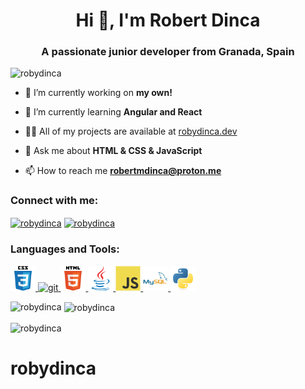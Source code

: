 <h1 align="center">Hi 👋, I'm Robert Dinca</h1>
<h3 align="center">A passionate junior developer from Granada, Spain</h3>

<p align="left"> <img src="https://komarev.com/ghpvc/?username=robydinca&label=Profile%20views&color=0e75b6&style=flat" alt="robydinca" /> </p>

- 🔭 I’m currently working on **my own!**

- 🌱 I’m currently learning **Angular and React**

- 👨‍💻 All of my projects are available at [robydinca.dev](robydinca.dev)

- 💬 Ask me about **HTML & CSS & JavaScript**

- 📫 How to reach me **robertmdinca@proton.me**

<h3 align="left">Connect with me:</h3>
<p align="left">
<a href="https://twitter.com/robydinca" target="blank"><img align="center" src="https://raw.githubusercontent.com/rahuldkjain/github-profile-readme-generator/master/src/images/icons/Social/twitter.svg" alt="robydinca" height="30" width="40" /></a>
<a href="https://instagram.com/robydinca" target="blank"><img align="center" src="https://raw.githubusercontent.com/rahuldkjain/github-profile-readme-generator/master/src/images/icons/Social/instagram.svg" alt="robydinca" height="30" width="40" /></a>
</p>

<h3 align="left">Languages and Tools:</h3>
<p align="left"> <a href="https://www.w3schools.com/css/" target="_blank" rel="noreferrer"> <img src="https://raw.githubusercontent.com/devicons/devicon/master/icons/css3/css3-original-wordmark.svg" alt="css3" width="40" height="40"/> </a> <a href="https://git-scm.com/" target="_blank" rel="noreferrer"> <img src="https://www.vectorlogo.zone/logos/git-scm/git-scm-icon.svg" alt="git" width="40" height="40"/> </a> <a href="https://www.w3.org/html/" target="_blank" rel="noreferrer"> <img src="https://raw.githubusercontent.com/devicons/devicon/master/icons/html5/html5-original-wordmark.svg" alt="html5" width="40" height="40"/> </a> <a href="https://www.java.com" target="_blank" rel="noreferrer"> <img src="https://raw.githubusercontent.com/devicons/devicon/master/icons/java/java-original.svg" alt="java" width="40" height="40"/> </a> <a href="https://developer.mozilla.org/en-US/docs/Web/JavaScript" target="_blank" rel="noreferrer"> <img src="https://raw.githubusercontent.com/devicons/devicon/master/icons/javascript/javascript-original.svg" alt="javascript" width="40" height="40"/> </a> <a href="https://www.mysql.com/" target="_blank" rel="noreferrer"> <img src="https://raw.githubusercontent.com/devicons/devicon/master/icons/mysql/mysql-original-wordmark.svg" alt="mysql" width="40" height="40"/> </a> <a href="https://www.python.org" target="_blank" rel="noreferrer"> <img src="https://raw.githubusercontent.com/devicons/devicon/master/icons/python/python-original.svg" alt="python" width="40" height="40"/> </a> </p>

<p><img align="left" src="https://github-readme-stats.vercel.app/api/top-langs?username=robydinca&show_icons=true&locale=en&layout=compact" alt="robydinca" /></p>

<p>&nbsp;<img align="center" src="https://github-readme-stats.vercel.app/api?username=robydinca&show_icons=true&locale=en" alt="robydinca" /></p>

<p><img align="center" src="https://github-readme-streak-stats.herokuapp.com/?user=robydinca&" alt="robydinca" /></p>

# robydinca
